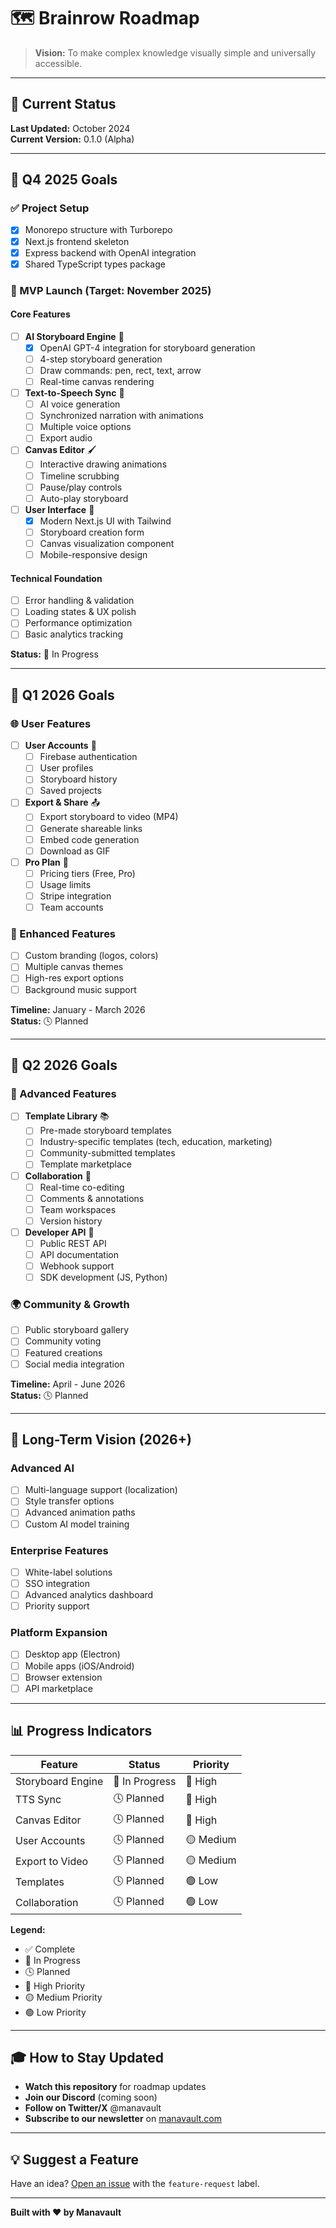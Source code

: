 # 🗺️ Brainrow Roadmap

> **Vision:** To make complex knowledge visually simple and universally accessible.

---

## 🎯 Current Status

**Last Updated:** October 2024  
**Current Version:** 0.1.0 (Alpha)

---

## 📅 Q4 2025 Goals

### ✅ Project Setup
- [x] Monorepo structure with Turborepo
- [x] Next.js frontend skeleton
- [x] Express backend with OpenAI integration
- [x] Shared TypeScript types package

### 🚧 MVP Launch (Target: November 2025)

#### Core Features
- [ ] **AI Storyboard Engine** 🎨
  - [x] OpenAI GPT-4 integration for storyboard generation
  - [ ] 4-step storyboard generation
  - [ ] Draw commands: pen, rect, text, arrow
  - [ ] Real-time canvas rendering
  
- [ ] **Text-to-Speech Sync** 🎤
  - [ ] AI voice generation
  - [ ] Synchronized narration with animations
  - [ ] Multiple voice options
  - [ ] Export audio
  
- [ ] **Canvas Editor** 🖌️
  - [ ] Interactive drawing animations
  - [ ] Timeline scrubbing
  - [ ] Pause/play controls
  - [ ] Auto-play storyboard
  
- [ ] **User Interface** 🎨
  - [x] Modern Next.js UI with Tailwind
  - [ ] Storyboard creation form
  - [ ] Canvas visualization component
  - [ ] Mobile-responsive design

#### Technical Foundation
- [ ] Error handling & validation
- [ ] Loading states & UX polish
- [ ] Performance optimization
- [ ] Basic analytics tracking

**Status:** 🚧 In Progress

---

## 📅 Q1 2026 Goals

### 🌐 User Features

- [ ] **User Accounts** 👤
  - [ ] Firebase authentication
  - [ ] User profiles
  - [ ] Storyboard history
  - [ ] Saved projects

- [ ] **Export & Share** 📤
  - [ ] Export storyboard to video (MP4)
  - [ ] Generate shareable links
  - [ ] Embed code generation
  - [ ] Download as GIF

- [ ] **Pro Plan** 💎
  - [ ] Pricing tiers (Free, Pro)
  - [ ] Usage limits
  - [ ] Stripe integration
  - [ ] Team accounts

### 🎨 Enhanced Features
- [ ] Custom branding (logos, colors)
- [ ] Multiple canvas themes
- [ ] High-res export options
- [ ] Background music support

**Timeline:** January - March 2026  
**Status:** 🕓 Planned

---

## 📅 Q2 2026 Goals

### 🧩 Advanced Features

- [ ] **Template Library** 📚
  - [ ] Pre-made storyboard templates
  - [ ] Industry-specific templates (tech, education, marketing)
  - [ ] Community-submitted templates
  - [ ] Template marketplace

- [ ] **Collaboration** 👥
  - [ ] Real-time co-editing
  - [ ] Comments & annotations
  - [ ] Team workspaces
  - [ ] Version history

- [ ] **Developer API** 🔌
  - [ ] Public REST API
  - [ ] API documentation
  - [ ] Webhook support
  - [ ] SDK development (JS, Python)

### 🌍 Community & Growth
- [ ] Public storyboard gallery
- [ ] Community voting
- [ ] Featured creations
- [ ] Social media integration

**Timeline:** April - June 2026  
**Status:** 🕓 Planned

---

## 🔮 Long-Term Vision (2026+)

### Advanced AI
- [ ] Multi-language support (localization)
- [ ] Style transfer options
- [ ] Advanced animation paths
- [ ] Custom AI model training

### Enterprise Features
- [ ] White-label solutions
- [ ] SSO integration
- [ ] Advanced analytics dashboard
- [ ] Priority support

### Platform Expansion
- [ ] Desktop app (Electron)
- [ ] Mobile apps (iOS/Android)
- [ ] Browser extension
- [ ] API marketplace

---

## 📊 Progress Indicators

| Feature | Status | Priority |
|---------|--------|----------|
| Storyboard Engine | 🚧 In Progress | 🔴 High |
| TTS Sync | 🕓 Planned | 🔴 High |
| Canvas Editor | 🕓 Planned | 🔴 High |
| User Accounts | 🕓 Planned | 🟡 Medium |
| Export to Video | 🕓 Planned | 🟡 Medium |
| Templates | 🕓 Planned | 🟢 Low |
| Collaboration | 🕓 Planned | 🟢 Low |

**Legend:**
- ✅ Complete
- 🚧 In Progress
- 🕓 Planned
- 🔴 High Priority
- 🟡 Medium Priority
- 🟢 Low Priority

---

## 🎓 How to Stay Updated

- **Watch this repository** for roadmap updates
- **Join our Discord** (coming soon)
- **Follow on Twitter/X** @manavault
- **Subscribe to our newsletter** on [manavault.com](https://manavault.com)

---

## 💡 Suggest a Feature

Have an idea? [Open an issue](https://github.com/Manavault-Dev/BrainrawAi/issues/new) with the `feature-request` label.

---

**Built with ❤️ by Manavault**

